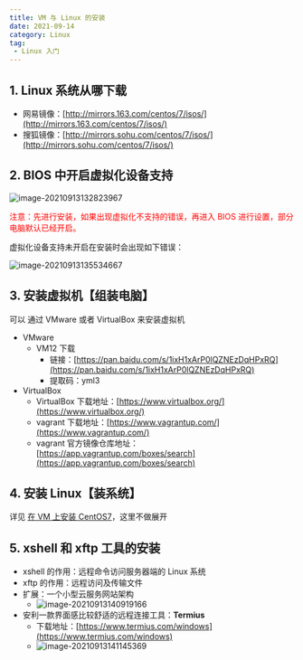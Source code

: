 ```yaml
---
title: VM 与 Linux 的安装
date: 2021-09-14
category: Linux
tag:
 - Linux 入门
---
```


## 1. Linux 系统从哪下载

- 网易镜像：[http://mirrors.163.com/centos/7/isos/](http://mirrors.163.com/centos/7/isos/)
- 搜狐镜像：[http://mirrors.sohu.com/centos/7/isos/](http://mirrors.sohu.com/centos/7/isos/)

## 2. BIOS 中开启虚拟化设备支持

![image-20210913132823967](https://pet-hkw.oss-cn-shenzhen.aliyuncs.com/image/new_blog_system/linux/image-20210913132823967.png)

<span style="color:red">注意：先进行安装，如果出现虚拟化不支持的错误，再进入 BIOS 进行设置，部分电脑默认已经开启。</span>

虚拟化设备支持未开启在安装时会出现如下错误：

![image-20210913135534667](https://pet-hkw.oss-cn-shenzhen.aliyuncs.com/image/new_blog_system/linux/image-20210913135534667.png)

## 3. 安装虚拟机【组装电脑】

可以 通过 VMware 或者 VirtualBox 来安装虚拟机

- VMware
  - VM12 下载
    - 链接：[https://pan.baidu.com/s/1ixH1xArP0lQZNEzDqHPxRQ](https://pan.baidu.com/s/1ixH1xArP0lQZNEzDqHPxRQ)
    - 提取码：yml3
- VirtualBox
  - VirtualBox 下载地址：[https://www.virtualbox.org/](https://www.virtualbox.org/)
  - vagrant 下载地址：[https://www.vagrantup.com/](https://www.vagrantup.com/)
  - vagrant 官方镜像仓库地址：[https://app.vagrantup.com/boxes/search](https://app.vagrantup.com/boxes/search)

## 4. 安装 Linux【装系统】

详见 [在 VM 上安装 CentOS7](/linux/basic/linux-basic-9)，这里不做展开

## 5. xshell 和 xftp 工具的安装

- xshell 的作用：远程命令访问服务器端的 Linux 系统
- xftp 的作用：远程访问及传输文件
- 扩展：一个小型云服务网站架构
  - ![image-20210913140919166](https://pet-hkw.oss-cn-shenzhen.aliyuncs.com/image/new_blog_system/linux/image-20210913140919166.png)
- 安利一款界面感比较舒适的远程连接工具：**Termius**
  - 下载地址：[https://www.termius.com/windows](https://www.termius.com/windows)
  - ![image-20210913141145369](https://pet-hkw.oss-cn-shenzhen.aliyuncs.com/image/new_blog_system/linux/image-20210913141145369.png)